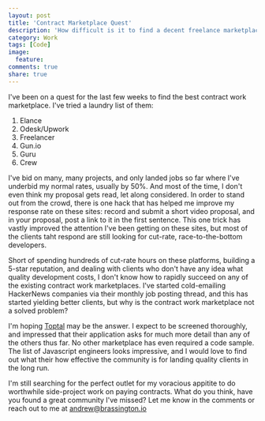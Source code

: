 ```yaml
---
layout: post
title: 'Contract Marketplace Quest'
description: 'How difficult is it to find a decent freelance marketplace?'
category: Work
tags: [Code]
image:
  feature: 
comments: true
share: true
---
```


I've been on a quest for the last few weeks to find the best contract work marketplace. I've tried a laundry list of them:

 1. Elance
 2. Odesk/Upwork
 3. Freelancer
 4. Gun.io
 5. Guru
 6. Crew

I've bid on many, many projects, and only landed jobs so far where I've underbid my normal rates, usually by 50%. And most of the time, I don't even think my proposal gets read, let along considered.
In order to stand out from the crowd, there is one hack that has helped me improve my response rate on these sites: record and submit a short video proposal, and in your proposal, post a link to it in the first sentence.
This one trick has vastly improved the attention I've been getting on these sites, but most of the clients taht respond are still looking for cut-rate, race-to-the-bottom developers.

Short of spending hundreds of cut-rate hours on these platforms, building a 5-star reputation, and dealing with clients who don't have any idea what quality development costs, I don't know how to rapidly succeed on any of the existing contract work marketplaces.
I've started cold-emailing HackerNews companies via their monthly job posting thread, and this has started yielding better clients, but why is the contract work marketplace not a solved problem?

I'm hoping [Toptal](http://www.toptal.com/javascript) may be the answer. I expect to be screened thoroughly, and impressed that their application asks for much more detail than any of the others thus far. No other marketplace has even required a code sample.
The list of Javascript engineers looks impressive, and I would love to find out what their how effective the community is for landing quality clients in the long run.

I'm still searching for the perfect outlet for my voracious appitite to do worthwhile side-project work on paying contracts. What do you think, have you found a great community I've missed? Let me know in the comments or reach out to me at andrew@brassington.io
